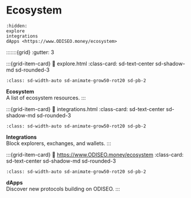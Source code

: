 # Ecosystem

```{toctree}
:hidden:
explore
integrations
dApps <https://www.ODISEO.money/ecosystem>
```

:::::::{grid}
:gutter: 3

:::{grid-item-card}
:link: explore.html
:class-card: sd-text-center sd-shadow-md sd-rounded-3
```{image} /img/Ecosystem_ver1.svg
:class: sd-width-auto sd-animate-grow50-rot20 sd-pb-2
```
**Ecosystem**  
A list of ecosystem resources.
:::

:::{grid-item-card}
:link: integrations.html
:class-card: sd-text-center sd-shadow-md sd-rounded-3
```{image} /img/Market.svg
:class: sd-width-auto sd-animate-grow50-rot20 sd-pb-2
```
**Integrations**    
Block explorers, exchanges, and wallets.
:::

:::{grid-item-card}
:link: https://www.ODISEO.money/ecosystem
:class-card: sd-text-center sd-shadow-md sd-rounded-3
```{image} /img/icon_apps.svg
:class: sd-width-auto sd-animate-grow50-rot20 sd-pb-2
```
**dApps**  
Discover new protocols building on ODISEO.
:::
